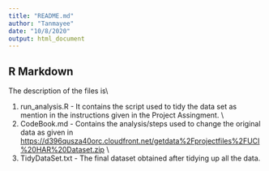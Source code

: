 ```yaml
---
title: "README.md"
author: "Tanmayee"
date: "10/8/2020"
output: html_document
---
```



## R Markdown

The description of the files is\
1. run_analysis.R - It contains the script used to tidy the data set as mention in the instructions given in the Project Assingment. \
2. CodeBook.md - Contains the analysis/steps used to change the original data as given in \
https://d396qusza40orc.cloudfront.net/getdata%2Fprojectfiles%2FUCI%20HAR%20Dataset.zip \
3. TidyDataSet.txt - The final dataset obtained after tidying up all the data. 

